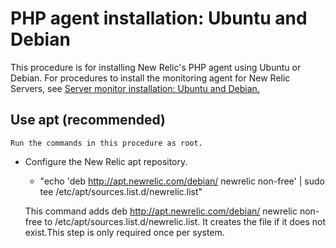 # PHP agent installation: Ubuntu and Debian

  This procedure is for installing New Relic's PHP agent using Ubuntu or Debian. For procedures to install the monitoring agent for New Relic Servers, see [Server monitor installation: Ubuntu and Debian.](https://docs.newrelic.com/docs/servers/new-relic-servers-linux/installation-configuration/servers-installation-ubuntu-debian)

## Use apt (recommended)
    
    Run the commands in this procedure as root.

- Configure the New Relic apt repository.

  - "echo 'deb http://apt.newrelic.com/debian/ newrelic non-free' | sudo tee /etc/apt/sources.list.d/newrelic.list"

  This command adds deb http://apt.newrelic.com/debian/ newrelic non-free to /etc/apt/sources.list.d/newrelic.list. It creates the file if it does not exist.This step is only required once per system.
